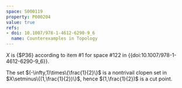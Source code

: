 ```yaml
---
space: S000119
property: P000204
value: true
refs:
- doi: 10.1007/978-1-4612-6290-9_6
  name: Counterexamples in Topology
---
```


$X$ is {$P36} according to
item #1 for space #122 in
{{doi:10.1007/978-1-4612-6290-9_6}}.


The set $(-\infty,1)\times\{\frac{1}{2}\}$ is a nontrivail clopen set in
$X\setminus\{(1,\frac{1}{2})\}$, hence $(1,\frac{1}{2})$ is a cut point.
